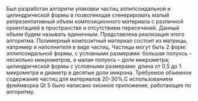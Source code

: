 Был разработан алгоритм упаковки частиц эллипсоидальной и цилиндрической формы в позволяющая сгенерировать малый репрезентативный объем композиционного материала с различной ориентацией в пространстве и отсутствием пересечений. Данный объем будем называть единичным. Представлена реализация этого алгоритма. Полимерный композитный материал состоит из матрицы, например и наполнителя в виде частиц. Частицы могут быть 2 форм: эллипсоидальной формы, с условными размерами: большая полуось – несколько микрометров, а малая полуось – доли микрометра; цилиндрической формы с условными размерами: длина от 0,5 до 1 микрометра и диаметр в десятые доли микрона. Требуемое объемное содержание частиц для материалов 20-30%.С использованием фреймворка Qt 5 было написано оконное приложение, работающее по алгоритму.
